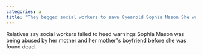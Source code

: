 ```yaml
---
categories: a
title: "They begged social workers to save 8yearold Sophia Mason She was found dead in a bathtub"
---
```

Relatives say social workers failed to heed warnings Sophia Mason was being abused by her mother and her mother"s boyfriend  before she was found dead.